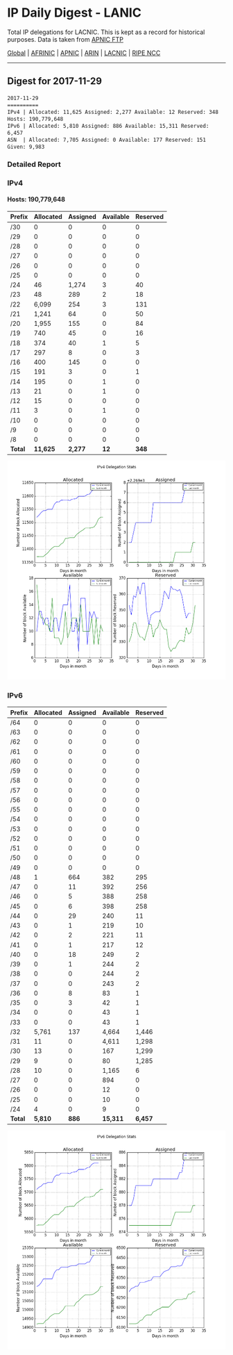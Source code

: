 # IP Daily Digest - LANIC

Total IP delegations for LACNIC. This is kept as a record for historical purposes. Data is taken from [APNIC FTP](https://ftp.apnic.net/)

[Global](https://github.com/csmets/IP-Daily-Digest) | [AFRINIC](https://github.com/csmets/IP-Daily-Digest/tree/master/archives/AFRINIC) | [APNIC](https://github.com/csmets/IP-Daily-Digest/tree/master/archives/APNIC) | [ARIN](https://github.com/csmets/IP-Daily-Digest/tree/master/archives/ARIN) | [LACNIC](https://github.com/csmets/IP-Daily-Digest/tree/master/archives/LACNIC) | [RIPE NCC](https://github.com/csmets/IP-Daily-Digest/tree/master/archives/RIPE_NCC)

---

## Digest for 2017-11-29
```
2017-11-29
==========
IPv4 | Allocated: 11,625 Assigned: 2,277 Available: 12 Reserved: 348 Hosts: 190,779,648
IPv6 | Allocated: 5,810 Assigned: 886 Available: 15,311 Reserved: 6,457
ASN  | Allocated: 7,705 Assigned: 0 Available: 177 Reserved: 151 Given: 9,983
```

### Detailed Report

### IPv4

#### Hosts: **190,779,648**

| Prefix | Allocated | Assigned | Available | Reserved |
| ----- | ----- | ----- | ----- | ----- |
| /30 | 0 | 0 | 0 | 0 |
| /29 | 0 | 0 | 0 | 0 |
| /28 | 0 | 0 | 0 | 0 |
| /27 | 0 | 0 | 0 | 0 |
| /26 | 0 | 0 | 0 | 0 |
| /25 | 0 | 0 | 0 | 0 |
| /24 | 46 | 1,274 | 3 | 40 |
| /23 | 48 | 289 | 2 | 18 |
| /22 | 6,099 | 254 | 3 | 131 |
| /21 | 1,241 | 64 | 0 | 50 |
| /20 | 1,955 | 155 | 0 | 84 |
| /19 | 740 | 45 | 0 | 16 |
| /18 | 374 | 40 | 1 | 5 |
| /17 | 297 | 8 | 0 | 3 |
| /16 | 400 | 145 | 0 | 0 |
| /15 | 191 | 3 | 0 | 1 |
| /14 | 195 | 0 | 1 | 0 |
| /13 | 21 | 0 | 1 | 0 |
| /12 | 15 | 0 | 0 | 0 |
| /11 | 3 | 0 | 1 | 0 |
| /10 | 0 | 0 | 0 | 0 |
| /9 | 0 | 0 | 0 | 0 |
| /8 | 0 | 0 | 0 | 0 |
| **Total** | **11,625** | **2,277** | **12** | **348** |

![ipv4-stats](ipv4-figure.png)

### IPv6

| Prefix | Allocated | Assigned | Available | Reserved |
| ----- | ----- | ----- | ----- | ----- |
| /64 | 0 | 0 | 0 | 0 |
| /63 | 0 | 0 | 0 | 0 |
| /62 | 0 | 0 | 0 | 0 |
| /61 | 0 | 0 | 0 | 0 |
| /60 | 0 | 0 | 0 | 0 |
| /59 | 0 | 0 | 0 | 0 |
| /58 | 0 | 0 | 0 | 0 |
| /57 | 0 | 0 | 0 | 0 |
| /56 | 0 | 0 | 0 | 0 |
| /55 | 0 | 0 | 0 | 0 |
| /54 | 0 | 0 | 0 | 0 |
| /53 | 0 | 0 | 0 | 0 |
| /52 | 0 | 0 | 0 | 0 |
| /51 | 0 | 0 | 0 | 0 |
| /50 | 0 | 0 | 0 | 0 |
| /49 | 0 | 0 | 0 | 0 |
| /48 | 1 | 664 | 382 | 295 |
| /47 | 0 | 11 | 392 | 256 |
| /46 | 0 | 5 | 388 | 258 |
| /45 | 0 | 6 | 398 | 258 |
| /44 | 0 | 29 | 240 | 11 |
| /43 | 0 | 1 | 219 | 10 |
| /42 | 0 | 2 | 221 | 11 |
| /41 | 0 | 1 | 217 | 12 |
| /40 | 0 | 18 | 249 | 2 |
| /39 | 0 | 1 | 244 | 2 |
| /38 | 0 | 0 | 244 | 2 |
| /37 | 0 | 0 | 243 | 2 |
| /36 | 0 | 8 | 83 | 1 |
| /35 | 0 | 3 | 42 | 1 |
| /34 | 0 | 0 | 43 | 1 |
| /33 | 0 | 0 | 43 | 1 |
| /32 | 5,761 | 137 | 4,664 | 1,446 |
| /31 | 11 | 0 | 4,611 | 1,298 |
| /30 | 13 | 0 | 167 | 1,299 |
| /29 | 9 | 0 | 80 | 1,285 |
| /28 | 10 | 0 | 1,165 | 6 |
| /27 | 0 | 0 | 894 | 0 |
| /26 | 0 | 0 | 12 | 0 |
| /25 | 0 | 0 | 10 | 0 |
| /24 | 4 | 0 | 9 | 0 |
| **Total** | **5,810** | **886** | **15,311** | **6,457** |

![ipv6-stats](ipv6-figure.png)